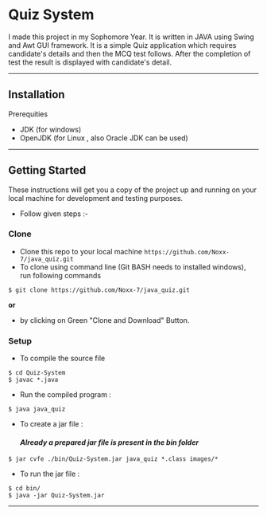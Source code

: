 # Quiz System

I made this project in my Sophomore Year.
It is written in JAVA using Swing and Awt GUI framework.
It is a simple Quiz application which requires candidate's details and then the MCQ test follows.
After the completion of test the result is displayed with candidate's detail.

---

## Installation

Prerequities

- JDK (for windows)
- OpenJDK (for Linux , also Oracle JDK can be used)

---

## Getting Started


These instructions will get you a copy of the project up and running on your local machine for development and testing purposes. 

- Follow given steps :- 

### Clone

- Clone this repo to your local machine `https://github.com/Noxx-7/java_quiz.git`
- To clone using command line (Git BASH needs to installed windows), run following commands
```shell
$ git clone https://github.com/Noxx-7/java_quiz.git
```

**or**
- by clicking on Green "Clone and Download" Button.

### Setup

- To compile the source file

```shell
$ cd Quiz-System
$ javac *.java
```

- Run the compiled program :

```shell
$ java java_quiz
```

- To create a jar file : 

  #### *Already a prepared jar file is present in the bin folder*

```shell
$ jar cvfe ./bin/Quiz-System.jar java_quiz *.class images/*
```

- To run the jar file :

```shell
$ cd bin/
$ java -jar Quiz-System.jar
```

---

